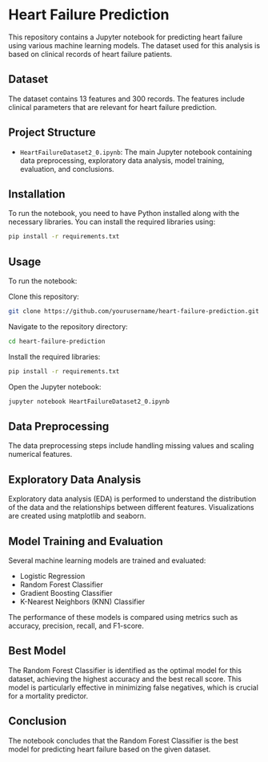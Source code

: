 # Heart Failure Prediction

This repository contains a Jupyter notebook for predicting heart failure using various machine learning models. The dataset used for this analysis is based on clinical records of heart failure patients.

## Dataset

The dataset contains 13 features and 300 records. The features include clinical parameters that are relevant for heart failure prediction.

## Project Structure

- `HeartFailureDataset2_0.ipynb`: The main Jupyter notebook containing data preprocessing, exploratory data analysis, model training, evaluation, and conclusions.

## Installation

To run the notebook, you need to have Python installed along with the necessary libraries. You can install the required libraries using:

```bash
pip install -r requirements.txt
```

## Usage

To run the notebook:

Clone this repository:

```bash
git clone https://github.com/yourusername/heart-failure-prediction.git
```

Navigate to the repository directory:

```bash
cd heart-failure-prediction
```

Install the required libraries:

```bash
pip install -r requirements.txt
```

Open the Jupyter notebook:

```bash
jupyter notebook HeartFailureDataset2_0.ipynb
```


## Data Preprocessing
The data preprocessing steps include handling missing values and scaling numerical features.

## Exploratory Data Analysis
Exploratory data analysis (EDA) is performed to understand the distribution of the data and the relationships between different features. Visualizations are created using matplotlib and seaborn.

## Model Training and Evaluation
Several machine learning models are trained and evaluated:

- Logistic Regression
- Random Forest Classifier
- Gradient Boosting Classifier
- K-Nearest Neighbors (KNN) Classifier


The performance of these models is compared using metrics such as accuracy, precision, recall, and F1-score.

## Best Model
The Random Forest Classifier is identified as the optimal model for this dataset, achieving the highest accuracy and the best recall score. This model is particularly effective in minimizing false negatives, which is crucial for a mortality predictor.

## Conclusion
The notebook concludes that the Random Forest Classifier is the best model for predicting heart failure based on the given dataset.

